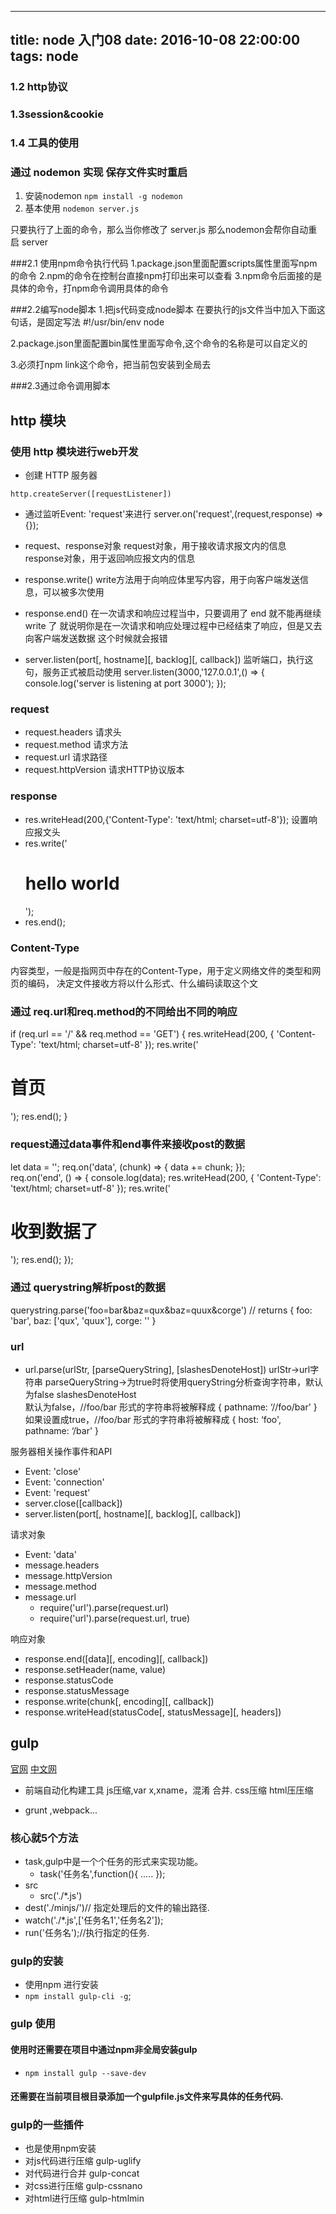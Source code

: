 ﻿ ---
 title: node 入门08
 date: 2016-10-08 22:00:00
 tags: node
 ---

 
### 1.2 http协议



                                                        
### 1.3session&cookie




### 1.4 工具的使用

### 通过 nodemon 实现 保存文件实时重启

1. 安装nodemon ` npm install -g nodemon `
2. 基本使用 `nodemon server.js`

只要执行了上面的命令，那么当你修改了 server.js 那么nodemon会帮你自动重启 server

###2.1 使用npm命令执行代码
1.package.json里面配置scripts属性里面写npm的命令
2.npm的命令在控制台直接npm打印出来可以查看
3.npm命令后面接的是具体的命令，打npm命令调用具体的命令

###2.2编写node脚本
1.把js代码变成node脚本
在要执行的js文件当中加入下面这句话，是固定写法
#!/usr/bin/env node

2.package.json里面配置bin属性里面写命令,这个命令的名称是可以自定义的

3.必须打npm link这个命令，把当前包安装到全局去

###2.3通过命令调用脚本



## http 模块
### 使用 http 模块进行web开发

- 创建 HTTP 服务器

`http.createServer([requestListener])`

- 通过监听Event: 'request'来进行
server.on('request',(request,response) => {});

- request、response对象
request对象，用于接收请求报文内的信息
response对象，用于返回响应报文内的信息

- response.write()
write方法用于向响应体里写内容，用于向客户端发送信息，可以被多次使用

- response.end()
在一次请求和响应过程当中，只要调用了  end 就不能再继续 write 了
就说明你是在一次请求和响应处理过程中已经结束了响应，但是又去 向客户端发送数据
这个时候就会报错

- server.listen(port[, hostname][, backlog][, callback]) 
监听端口，执行这句，服务正式被启动使用
server.listen(3000,'127.0.0.1',() => {
  console.log('server is listening at port 3000');
});

### request
- request.headers 请求头
- request.method 请求方法
- request.url 请求路径
- request.httpVersion 请求HTTP协议版本

### response
- res.writeHead(200,{'Content-Type': 'text/html; charset=utf-8'});
  设置响应报文头
- res.write('<h1>hello world</h1>');
- res.end();

### Content-Type
内容类型，一般是指网页中存在的Content-Type，用于定义网络文件的类型和网页的编码，
决定文件接收方将以什么形式、什么编码读取这个文
### 通过 req.url和req.method的不同给出不同的响应
  if (req.url == '/' && req.method == 'GET') {
    res.writeHead(200, {
      'Content-Type': 'text/html; charset=utf-8'
    });
    res.write('<h1>首页</h1>');
    res.end();
  }
### request通过data事件和end事件来接收post的数据
let data = '';
req.on('data', (chunk) => {
      data += chunk;
});  
 req.on('end', () => {
      console.log(data);
      res.writeHead(200, {
        'Content-Type': 'text/html; charset=utf-8'
      });
      res.write('<h1>收到数据了</h1>');
      res.end();
 });
### 通过 querystring解析post的数据
querystring.parse('foo=bar&baz=qux&baz=quux&corge')
// returns { foo: 'bar', baz: ['qux', 'quux'], corge: '' }
### url
- url.parse(urlStr, [parseQueryString], [slashesDenoteHost])
urlStr->url字符串
parseQueryString->为true时将使用queryString分析查询字符串，默认为false
slashesDenoteHost               
默认为false，//foo/bar 形式的字符串将被解释成 { pathname: ‘//foo/bar' }
如果设置成true，//foo/bar 形式的字符串将被解释成  { host: ‘foo', pathname: ‘/bar' }


服务器相关操作事件和API

- Event: 'close'
- Event: 'connection'
- Event: 'request'
- server.close([callback])
- server.listen(port[, hostname][, backlog][, callback])

请求对象
- Event: 'data'
- message.headers
- message.httpVersion
- message.method
- message.url
  + require('url').parse(request.url)
  + require('url').parse(request.url, true)

响应对象
- response.end([data][, encoding][, callback])
- response.setHeader(name, value)
- response.statusCode
- response.statusMessage
- response.write(chunk[, encoding][, callback])
- response.writeHead(statusCode[, statusMessage][, headers])


## gulp
  [官网](http://www.gulpjs.com)
  [中文网](http://www.gulpjs.com.cn)

- 前端自动化构建工具
  js压缩,var x,xname，混淆
  合并.
  css压缩
  html压压缩

- grunt ,webpack...


### 核心就5个方法
  - task,gulp中是一个个任务的形式来实现功能。
    + task('任务名',function(){
      .....
    });
  - src
    + src('./*.js')
  - dest('./minjs/')// 指定处理后的文件的输出路径.
  - watch('./*.js',['任务名1','任务名2']);
  - run('任务名');//执行指定的任务.

### gulp的安装
  - 使用npm 进行安装
  - `npm install gulp-cli -g`;

### gulp 使用

#### 使用时还需要在项目中通过npm非全局安装gulp
  - `npm install gulp --save-dev`


#### 还需要在当前项目根目录添加一个gulpfile.js文件来写具体的任务代码.

### gulp的一些插件
  - 也是使用npm安装
  - 对js代码进行压缩 gulp-uglify
  - 对代码进行合并 gulp-concat
  - 对css进行压缩 gulp-cssnano
  - 对html进行压缩 gulp-htmlmin

